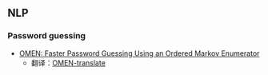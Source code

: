 ## NLP
### Password guessing
+ [OMEN: Faster Password Guessing Using an Ordered Markov Enumerator](../../res/thesis/OMEN.pdf)
  + 翻译：[OMEN-translate](../../res/thesis/OMEN-translate.md)